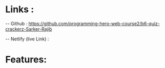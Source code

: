 # Links :
-- Github : https://github.com/programming-hero-web-course2/b6-quiz-crackerz-Sarker-Rajib

-- Netlify (live Link) : 

# Features: